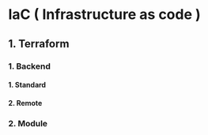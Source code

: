 # IaC ( Infrastructure as code )

## 1. Terraform
### 1. Backend
#### 1. Standard
#### 2. Remote
### 2. Module




 
